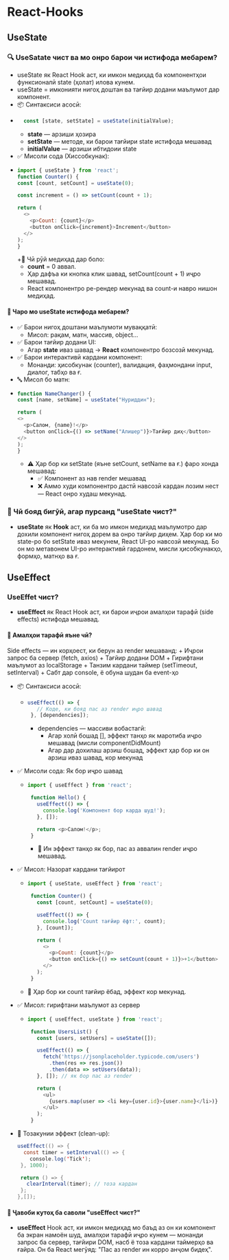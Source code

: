 # React-Hooks

## UseState
### 🔍 UseSatate чист ва мо онро барои чи истифода мебарем?
+ useState як React Hook аст, ки имкон медиҳад ба компонентҳои функсионалӣ state (ҳолат) илова кунем.
+ useState = имконияти нигоҳ доштан ва тағйир додани маълумот дар компонент.
+ 📦 Синтаксиси асосӣ:
+ ```javascript
    const [state, setState] = useState(initialValue);
  ```
  + **state** — арзиши ҳозира
  + **setState** — методе, ки барои тағйири state истифода мешавад
  + **initialValue** — арзиши ибтидоии state
+ ✅ Мисоли сода (Хиссобкунак):
+ ```javascript
  import { useState } from 'react';
  function Counter() {
  const [count, setCount] = useState(0);

  const increment = () => setCount(count + 1);

  return (
    <>
      <p>Count: {count}</p>
      <button onClick={increment}>Increment</button>
    </>
  );
  }
  ```
  +🔁 Чӣ рӯй медиҳад дар боло:
    + **count** = 0 аввал.
    + Ҳар дафъа ки кнопка клик шавад, setCount(count + 1) иҷро мешавад.
    + React компонентро ре-рендер мекунад ва count-и навро нишон медиҳад.
      
#### 📘 Чаро мо useState истифода мебарем?
  + ✅ Барои нигоҳ доштани маълумоти муваққатӣ:
      + Мисол: рақам, матн, массив, object...
  + ✅ Барои тағйир додани UI:
      + Агар **state** иваз шавад → **React** компонентро бозсозӣ мекунад.
  + ✅ Барои интерактивӣ кардани компонент:
      + Монанди: ҳисобкунак (counter), валидация, фаҳмондани input, диалог, табҳо ва ғ.
  + 🔤 Мисол бо матн:
  + ```javascript
    function NameChanger() {
    const [name, setName] = useState("Нуриддин");

    return (
    <>
      <p>Салом, {name}!</p>
      <button onClick={() => setName("Алишер")}>Тағйир диҳ</button>
    </>
    );
    }
    ```
    + ⚠️ Ҳар бор ки setState (яъне setCount, setName ва ғ.) фаро хонда мешавад:
        + ✅ Компонент аз нав render мешавад
        + ❌ Аммо худи компонентро дастӣ навсозӣ кардан лозим нест — React онро худаш мекунад.
### 🧠 Чӣ бояд бигӯӣ, агар пурсанд "useState чист?"
  + **useState** як **Hook** аст, ки ба мо имкон медиҳад маълумотро дар дохили компонент нигоҳ дорем ва онро тағйир диҳем. Ҳар бор ки мо state-ро бо setState иваз мекунем, React UI-ро навсозӣ мекунад. Бо он мо метавонем UI-ро интерактивӣ гардонем, мисли ҳисобкунакҳо, формҳо, матнҳо ва ғ.
  
## UseEffect
### UseEffet чист?
  + **useEffect** як React Hook аст, ки барои иҷрои амалҳои тарафӣ (side effects) истифода мешавад.
#### 📘 Амалҳои тарафӣ яъне чӣ?
Side effects — ин корҳоест, ки берун аз render мешаванд:
    + Иҷрои запрос ба сервер (fetch, axios)
    + Тағйир додани DOM
    + Гирифтани маълумот аз localStorage
    + Танзим кардани таймер (setTimeout, setInterval)
    + Сабт дар console, ё обуна шудан ба event-ҳо
  + 📦 Синтаксиси асосӣ:
     + ```javascript
       useEffect(() => {
          // Коде, ки бояд пас аз render иҷро шавад
        }, [dependencies]);
       ```
         + dependencies — массиви вобастагӣ:
            + Агар холӣ бошад [], эффект танҳо як маротиба иҷро мешавад (мисли componentDidMount)
            + Агар дар дохилаш арзиш бошад, эффект ҳар бор ки он арзиш иваз шавад, кор мекунад
  + ✅ Мисоли сода: Як бор иҷро шавад
     + ```javascript
       import { useEffect } from 'react';

        function Hello() {
          useEffect(() => {
            console.log('Компонент бор карда шуд!');
          }, []);

          return <p>Салом!</p>;
        }
        ```
       + 📌 Ин эффект танҳо як бор, пас аз аввалин render иҷро мешавад.
      
  + ✅ Мисол: Назорат кардани тағйирот
     + ```javascript
       import { useState, useEffect } from 'react';

        function Counter() {
          const [count, setCount] = useState(0);

          useEffect(() => {
            console.log('Count тағйир ёфт:', count);
          }, [count]);

          return (
            <>
              <p>Count: {count}</p>
              <button onClick={() => setCount(count + 1)}>+1</button>
            </>
          );
        }
       ```
    + 📌 Ҳар бор ки count тағйир ёбад, эффект кор мекунад.
   
  + ✅ Мисол: гирифтани маълумот аз сервер
     + ```javascript
       import { useEffect, useState } from 'react';

        function UsersList() {
          const [users, setUsers] = useState([]);

          useEffect(() => {
            fetch('https://jsonplaceholder.typicode.com/users')
              .then(res => res.json())
              .then(data => setUsers(data));
          }, []); // як бор пас аз render

          return (
            <ul>
              {users.map(user => <li key={user.id}>{user.name}</li>)}
            </ul>
          );
        }
       ```

  + 🧹 Тозакунии эффект (clean-up):
     ```java
     useEffect(() => {
       const timer = setInterval(() => {
         console.log('Tick');
      }, 1000);

      return () => {
        clearInterval(timer); // тоза кардан
      };
     },[]);
     ```
#### 🧠 Ҷавоби кутоҳ ба саволи "useEffect чист?"
+ **useEffect** Hook аст, ки имкон медиҳад мо баъд аз он ки компонент ба экран намоён шуд, амалҳои тарафӣ иҷро кунем — монанди запрос ба сервер, тағйири DOM, насб ё тоза кардани таймерҳо ва ғайра. Он ба React мегӯяд: "Пас аз render ин корро анҷом бидеҳ".
